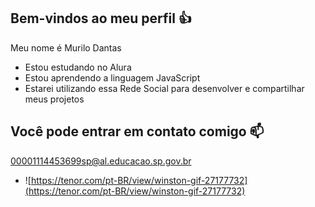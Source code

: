 ## Bem-vindos ao meu perfil 👍
 Meu nome é Murilo Dantas
 + Estou estudando no Alura
 + Estou aprendendo a linguagem JavaScript
 + Estarei utilizando essa Rede Social para desenvolver e compartilhar meus projetos
## Você pode entrar em contato comigo 📫
00001114453699sp@al.educacao.sp.gov.br

 - ![https://tenor.com/pt-BR/view/winston-gif-27177732](https://tenor.com/pt-BR/view/winston-gif-27177732)
